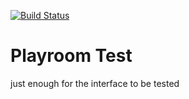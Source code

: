 [![Build Status](https://travis-ci.com/MusicalPatterns/pattern-playroomTest.svg?branch=master)](https://travis-ci.com/MusicalPatterns/pattern-playroomTest)

# Playroom Test

just enough for the interface to be tested
